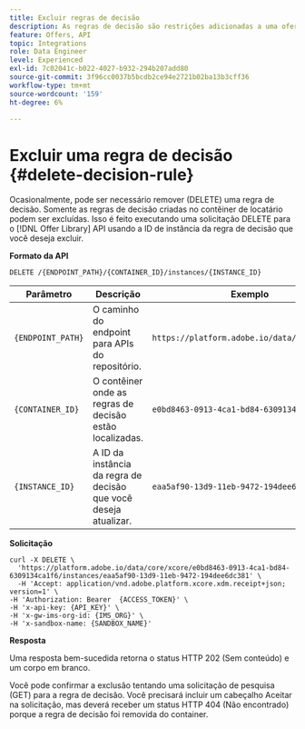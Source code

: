 ```yaml
---
title: Excluir regras de decisão
description: As regras de decisão são restrições adicionadas a uma oferta personalizada e aplicadas a um perfil para determinar a elegibilidade.
feature: Offers, API
topic: Integrations
role: Data Engineer
level: Experienced
exl-id: 7c02041c-b022-4027-b932-294b207add80
source-git-commit: 3f96cc0037b5bcdb2ce94e2721b02ba13b3cff36
workflow-type: tm+mt
source-wordcount: '159'
ht-degree: 6%

---
```


# Excluir uma regra de decisão {#delete-decision-rule}

Ocasionalmente, pode ser necessário remover (DELETE) uma regra de decisão. Somente as regras de decisão criadas no contêiner de locatário podem ser excluídas. Isso é feito executando uma solicitação DELETE para o [!DNL Offer Library] API usando a ID de instância da regra de decisão que você deseja excluir.

**Formato da API**

```http
DELETE /{ENDPOINT_PATH}/{CONTAINER_ID}/instances/{INSTANCE_ID}
```

| Parâmetro | Descrição | Exemplo |
| --------- | ----------- | ------- |
| `{ENDPOINT_PATH}` | O caminho do endpoint para APIs do repositório. | `https://platform.adobe.io/data/core/xcore/` |
| `{CONTAINER_ID}` | O contêiner onde as regras de decisão estão localizadas. | `e0bd8463-0913-4ca1-bd84-6309134ca1f6` |
| `{INSTANCE_ID}` | A ID da instância da regra de decisão que você deseja atualizar. | `eaa5af90-13d9-11eb-9472-194dee6dc381` |

**Solicitação**

```shell
curl -X DELETE \
  'https://platform.adobe.io/data/core/xcore/e0bd8463-0913-4ca1-bd84-6309134ca1f6/instances/eaa5af90-13d9-11eb-9472-194dee6dc381' \
  -H 'Accept: application/vnd.adobe.platform.xcore.xdm.receipt+json; version=1' \
-H 'Authorization: Bearer  {ACCESS_TOKEN}' \
-H 'x-api-key: {API_KEY}' \
-H 'x-gw-ims-org-id: {IMS_ORG}' \
-H 'x-sandbox-name: {SANDBOX_NAME}'
```

**Resposta**

Uma resposta bem-sucedida retorna o status HTTP 202 (Sem conteúdo) e um corpo em branco.

Você pode confirmar a exclusão tentando uma solicitação de pesquisa (GET) para a regra de decisão. Você precisará incluir um cabeçalho Aceitar na solicitação, mas deverá receber um status HTTP 404 (Não encontrado) porque a regra de decisão foi removida do container.
